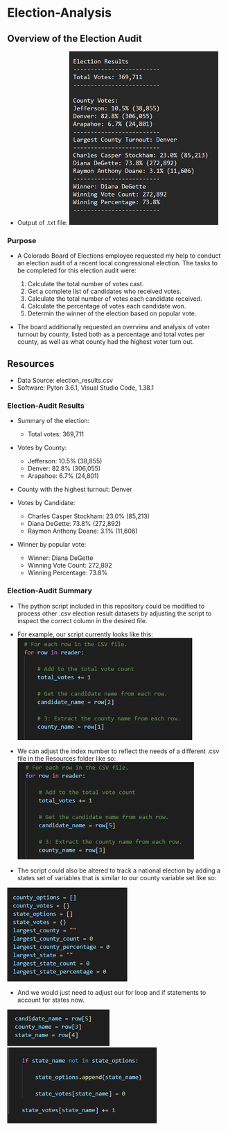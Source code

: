 # Election-Analysis

## Overview of the Election Audit

- Output of .txt file:
![Resources/Example_3_1.png](Resources/Example_3_1.png)



### Purpose

- A Colorado Board of Elections employee requested my help to conduct an election audit of a recent local congressional election. The tasks to be completed for this election audit were:
    1. Calculate the total number of votes cast.
    2. Get a complete list of candidates who received votes.
    3. Calculate the total number of votes each candidate received.
    4. Calculate the percentage of votes each candidate won.
    5. Determin the winner of the election based on popular vote.

- The board additionally requested an overview and analysis of voter turnout by county, listed both as a percentage and total votes per county, as well as what county had the highest voter turn out.

## Resources
- Data Source: election_results.csv
- Software: Pyton 3.6.1, Visual Studio Code, 1.38.1

### Election-Audit Results

- Summary of the election:

    - Total votes: 369,711

- Votes by County:
    - Jefferson: 10.5% (38,855)
    - Denver: 82.8% (306,055)
    - Arapahoe: 6.7% (24,801)

- County with the highest turnout: Denver

- Votes by Candidate:
    - Charles Casper Stockham: 23.0% (85,213)
    - Diana DeGette: 73.8% (272,892)
    - Raymon Anthony Doane: 3.1% (11,606)

- Winner by popular vote:
    - Winner: Diana DeGette
    - Winning Vote Count: 272,892
    - Winning Percentage: 73.8%
    
### Election-Audit Summary

 - The python script included in this repository could be modified to process other .csv election result datasets by adjusting the script to inspect the correct column in the desired file.

 - For example, our script currently looks like this:
 ![Resources/Example_1_1.png](Resources/Example_1_1.png)

 - We can adjust the index number to reflect the needs of a different .csv file in the Resources folder like so:
 ![Resources/Example_1_2.png](Resources/Example_1_2.png)

 - The script could also be altered to track a national election by adding a states set of variables that is similar to our county variable set like so:

 ![Resources/Example_2_1.png](Resources/Example_2_1.png)

 - And we would just need to adjust our for loop and if statements to account for states now.

 ![Resources/Example_2_2.png](Resources/Example_2_2.png)
 ![Resources/Example_2_3.png](Resources/Example_2_3.png)
